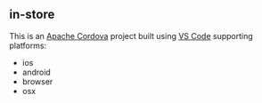 in-store
-------

This is an [Apache Cordova](https://cordova.apache.org/) project built using [VS Code](https://code.visualstudio.com/) supporting platforms:
  * ios
  * android
  * browser
  * osx